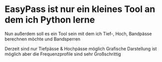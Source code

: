 # EasyPass ist nur ein kleines Tool an dem ich Python lerne
Nun außerdem soll es ein Tool sein mit dem ich Tief-, Hoch, Bandpässe berechnen möchte und Bandsperren

Derzeit sind nur Tiefpässe & Hochpässe möglich
Grafische Darstellung ist möglich aber die Frequenzprofile sind sehr Großschrittig
